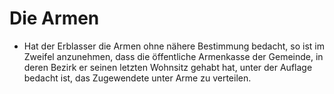 # Die Armen

- Hat der Erblasser die Armen ohne nähere Bestimmung bedacht, so ist im Zweifel anzunehmen, dass die öffentliche Armenkasse der Gemeinde, in deren Bezirk er seinen letzten Wohnsitz gehabt hat, unter der Auflage bedacht ist, das Zugewendete unter Arme zu verteilen.

